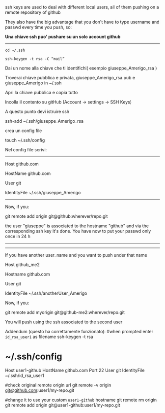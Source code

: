 ssh keys are used to deal with different local users, all of them pushing on a remote repository of github

They also have the big advantage that you don't have to type username and passwd every time you push, so:

**Una chiave ssh puo' pushare su un solo account github**

******************************************************************
`cd ~/.ssh`

`ssh-keygen -t rsa -C “mail”`

Dai un nome alla chiave che ti identifichi( esempio giuseppe_Amerigo_rsa )

Troverai chiave pubblica e privata, giuseppe_Amerigo_rsa.pub e giuseppe_Amerigo in ~/.ssh

Apri la chiave pubblica e copia tutto

Incolla il contento su gitHub (Account -> settings -> SSH Keys)

A questo punto devi istruire ssh

ssh-add ~/.ssh/giuseppe_Amerigo_rsa

crea un config file

touch ~/.ssh/config

Nel config file scrivi:
*****************************************************
Host github.com

HostName github.com

User git

IdentityFile ~/.ssh/giuseppe_Amerigo
****************************************************
Now, if you:

git remote add origin git@github:wherever/repo.git

the user "giuseppe" is associated to the hostname "github" and via the corresponding ssh key it's done. You have now to put your passwd only once in 24 h

******************************************************
******************************************************

If you have another user_name and you want to push under that name

Host github_me2

Hostname github.com

User git

IdentityFile ~/.ssh/anotherUser_Amerigo


Now, if you:

git remote add myorigin git@github-me2:wherever/repo.git

You will push using the ssh associated to the second user

Addendum (questo ha correttamente funzionato):
#when prompted enter `id_rsa_user1` as filename
ssh-keygen -t rsa

# ~/.ssh/config
Host user1-github
HostName github.com
Port 22
User git
IdentityFile ~/.ssh/id_rsa_user1

#check original remote origin url
git remote -v
origin git@github.com:user1/my-repo.git

#change it to use your custom `user1-github` hostname
git remote rm origin
git remote add origin git@user1-github:user1/my-repo.git

